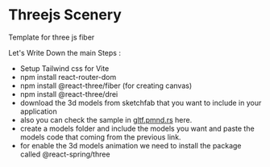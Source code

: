 # Threejs Scenery

Template for three js fiber

Let's Write Down the main Steps :

- Setup Tailwind css for Vite
- npm install react-router-dom
- npm install @react-three/fiber (for creating canvas)
- npm install @react-three/drei
- download the 3d models from sketchfab that you want to include in your application
- also you can check the sample in <a href="https://gltf.pmnd.rs">gltf.pmnd.rs</a> here.
- create a models folder and include the models you want and paste the models code that coming from the previous link.
- for enable the 3d models animation we need to install the package called @react-spring/three

